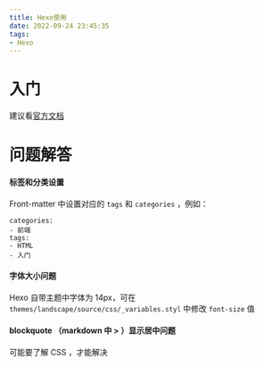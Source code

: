 ```yaml
---
title: Hexo使用
date: 2022-09-24 23:45:35
tags:
- Hexo
---
```


# 入门

建议看[官方文档](https://hexo.io/zh-cn/docs/)

# 问题解答

#### 标签和分类设置
Front-matter 中设置对应的 `tags` 和 `categories` ，例如：
```
categories:
- 前端
tags:
- HTML
- 入门
```

#### 字体大小问题
Hexo 自带主题中字体为 14px，可在 `themes/landscape/source/css/_variables.styl` 中修改 `font-size` 值

#### blockquote （markdown 中 > ）显示居中问题
可能要了解 CSS ，才能解决